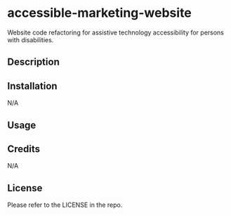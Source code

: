 # accessible-marketing-website
Website code refactoring for assistive technology accessibility for persons with disabilities.

## Description






## Installation

N/A


## Usage







## Credits

N/A







## License

Please refer to the LICENSE in the repo.

